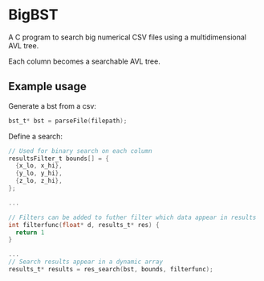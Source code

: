# BigBST
A C program to search big numerical CSV files using a multidimensional AVL tree.

Each column becomes a searchable AVL tree.

## Example usage

Generate a bst from a csv:
```C
bst_t* bst = parseFile(filepath);
```

Define a search:
```C
// Used for binary search on each column
resultsFilter_t bounds[] = {
  {x_lo, x_hi},
  {y_lo, y_hi},
  {z_lo, z_hi},
};

...

// Filters can be added to futher filter which data appear in results
int filterfunc(float* d, results_t* res) {
  return 1
}

...
// Search results appear in a dynamic array
results_t* results = res_search(bst, bounds, filterfunc);
```

